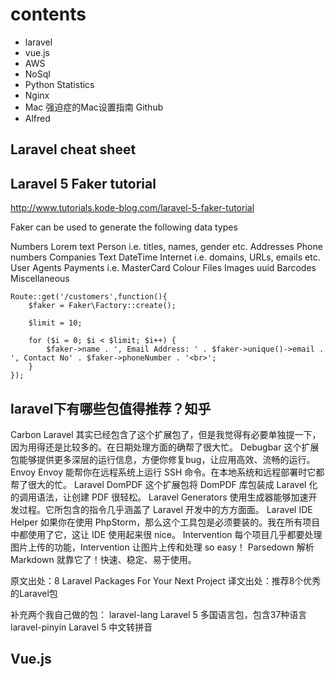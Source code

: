 # contents
 - laravel
 - vue.js
 - AWS
 - NoSql
 - Python Statistics
 - Nginx
 - Mac 强迫症的Mac设置指南  Github
 - Alfred 

## Laravel cheat sheet

## Laravel 5 Faker tutorial  

http://www.tutorials.kode-blog.com/laravel-5-faker-tutorial

Faker can be used to generate the following data types

Numbers
Lorem text
Person i.e. titles, names, gender etc.
Addresses
Phone numbers
Companies
Text
DateTime
Internet i.e. domains, URLs, emails etc.
User Agents
Payments i.e. MasterCard
Colour
Files
Images
uuid
Barcodes
Miscellaneous

```
Route::get('/customers',function(){
    $faker = Faker\Factory::create();

    $limit = 10;

    for ($i = 0; $i < $limit; $i++) {
        $faker->name . ', Email Address: ' . $faker->unique()->email . ', Contact No' . $faker->phoneNumber . '<br>';
    }
});

```

## laravel下有哪些包值得推荐？知乎

Carbon
Laravel 其实已经包含了这个扩展包了，但是我觉得有必要单独提一下，因为用得还是比较多的。在日期处理方面的确帮了很大忙。
Debugbar
这个扩展包能够提供更多深层的运行信息，方便你修复bug，让应用高效、流畅的运行。
Envoy
Envoy 能帮你在远程系统上运行 SSH 命令。在本地系统和远程部署时它都帮了很大的忙。
Laravel DomPDF
这个扩展包将 DomPDF 库包装成 Laravel 化的调用语法，让创建 PDF 很轻松。
Laravel Generators
使用生成器能够加速开发过程。它所包含的指令几乎涵盖了 Laravel 开发中的方方面面。
Laravel IDE Helper
如果你在使用 PhpStorm，那么这个工具包是必须要装的。我在所有项目中都使用了它，这让 IDE 使用起来很 nice。
Intervention
每个项目几乎都要处理图片上传的功能，Intervention 让图片上传和处理 so easy！
Parsedown
解析 Markdown 就靠它了！快速、稳定、易于使用。

原文出处：8 Laravel Packages For Your Next Project
译文出处：推荐8个优秀的Laravel包

补充两个我自己做的包：
laravel-lang Laravel 5 多国语言包，包含37种语言
laravel-pinyin Laravel 5 中文转拼音


## Vue.js
